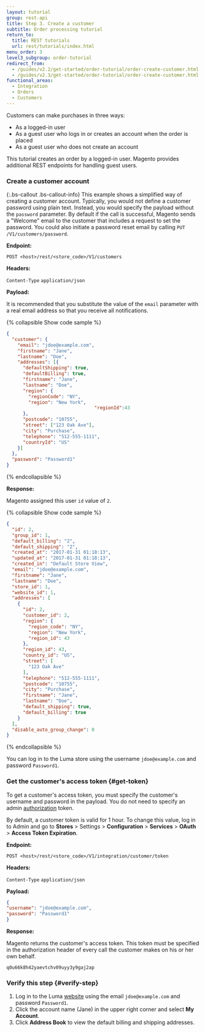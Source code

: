 ```yaml
---
layout: tutorial
group: rest-api
title: Step 3. Create a customer
subtitle: Order processing tutorial
return_to:
  title: REST tutorials
  url: rest/tutorials/index.html
menu_order: 3
level3_subgroup: order-tutorial
redirect_from:
  - /guides/v2.2/get-started/order-tutorial/order-create-customer.html
  - /guides/v2.3/get-started/order-tutorial/order-create-customer.html
functional_areas:
  - Integration
  - Orders
  - Customers
---
```


Customers can make purchases in three ways:

*  As a logged-in user
*  As a guest user who logs in or creates an account when the order is placed
*  As a guest user who does not create an account

This tutorial creates an order by a logged-in user. Magento provides additional REST endpoints for handling guest users.

### Create a customer account

{:.bs-callout .bs-callout-info}
This example shows a simplified way of creating a customer account. Typically, you would not define a customer password using plain text. Instead, you would specify the payload without the `password` parameter. By default if the call is successful, Magento sends a "Welcome" email to the customer that includes a request to set the password. You could also initiate a password reset email by calling `PUT /V1/customers/password`.

**Endpoint:**

`POST <host>/rest/<store_code>/V1/customers`

**Headers:**

`Content-Type` `application/json`

**Payload:**

It is recommended that you substitute the value of the `email` parameter with a real email address so that you receive all notifications.

{% collapsible Show code sample %}

```json
{
  "customer": {
    "email": "jdoe@example.com",
    "firstname": "Jane",
    "lastname": "Doe",
    "addresses": [{
      "defaultShipping": true,
      "defaultBilling": true,
      "firstname": "Jane",
      "lastname": "Doe",
      "region": {
        "regionCode": "NY",
        "region": "New York",
                                "regionId":43
      },
      "postcode": "10755",
      "street": ["123 Oak Ave"],
      "city": "Purchase",
      "telephone": "512-555-1111",
      "countryId": "US"
    }]
  },
  "password": "Password1"
}
```

{% endcollapsible %}

**Response:**

Magento assigned this user `id` value of `2`.

{% collapsible Show code sample %}

```json
{
  "id": 2,
  "group_id": 1,
  "default_billing": "2",
  "default_shipping": "2",
  "created_at": "2017-01-31 01:18:13",
  "updated_at": "2017-01-31 01:18:13",
  "created_in": "Default Store View",
  "email": "jdoe@example.com",
  "firstname": "Jane",
  "lastname": "Doe",
  "store_id": 1,
  "website_id": 1,
  "addresses": [
    {
      "id": 2,
      "customer_id": 2,
      "region": {
        "region_code": "NY",
        "region": "New York",
        "region_id": 43
      },
      "region_id": 43,
      "country_id": "US",
      "street": [
        "123 Oak Ave"
      ],
      "telephone": "512-555-1111",
      "postcode": "10755",
      "city": "Purchase",
      "firstname": "Jane",
      "lastname": "Doe",
      "default_shipping": true,
      "default_billing": true
    }
  ],
  "disable_auto_group_change": 0
}
```

{% endcollapsible %}

You can log in to the Luma store using the username `jdoe@example.com` and password `Password1`.

### Get the customer's access token {#get-token}

To get a customer's access token, you must specify the customer's username and password in the payload. You do not need to specify an admin [authorization](https://glossary.magento.com/authorization) token.

By default, a customer token is valid for 1 hour. To change this value, log in to Admin and go to **Stores** > Settings > **Configuration** > **Services** > **OAuth** > **Access Token Expiration**.

**Endpoint:**

`POST <host>/rest/<store_code>/V1/integration/customer/token`

**Headers:**

`Content-Type` `application/json`

**Payload:**

```json
{
"username": "jdoe@example.com",
"password": "Password1"
}
```

**Response:**

Magento returns the customer's access token. This token must be specified in the authorization header of every call the customer makes on his or her own behalf.

`q0u66k8h42yaevtchv09uyy3y9gaj2ap`

### Verify this step {#verify-step}

1. Log in to the Luma [website](https://glossary.magento.com/website) using the email `jdoe@example.com` and password `Password1`.
2. Click the account name (Jane) in the upper right corner and select **My Account**.
3. Click **Address Book** to view the default billing and shipping addresses.
